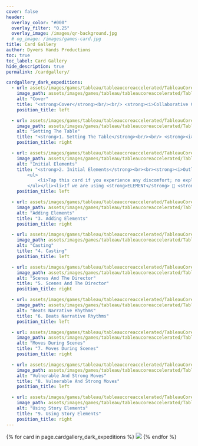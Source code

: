 ```yaml
---
cover: false
header:
  overlay_color: "#000"
  overlay_filter: "0.25"
  overlay_image: /images/qr-background.jpg
  # og_image: /images/games-card.jpg
title: Card Gallery
author: Dyvers Hands Productions
toc: true
toc_label: Card Gallery
hide_description: true
permalink: /cardgallery/

cardgallery_dark_expeditions:
  - url: assets/images/games/tableau/tableaucoreaccelerated/TableauCoreAccelerated_SmallCard_00_Cover.jpg
    image_path: assets/images/games/tableau/tableaucoreaccelerated/TableauCoreAccelerated_SmallCard_00_Cover.jpg
    alt: "Cover"
    title: "<strong>Cover</strong><br/><br/> <strong><i>Collaborative Cinematic Storytelling:<i></strong> <br/><br/> <strong><i>Accelerated Core💫 RULES 📑 <i></strong> <center> Written & Designed by <br/> <strong>Christopher Allen</strong></center>"
    position_title: left

  - url: assets/images/games/tableau/tableaucoreaccelerated/TableauCoreAccelerated_SmallCard_01_SettingThe_Table.jpg
    image_path: assets/images/games/tableau/tableaucoreaccelerated/TableauCoreAccelerated_SmallCard_01_SettingThe_Table.jpg
    alt: "Setting The Table"
    title: "<strong>1. Setting The Table</strong><br/><br/> <strong><i>We begin our storytelling session by establishing our <strong>RULES</strong> 🧾 & STORY 📖 ELEMENTS 🧩 on THE TABLE</strong> 🛋️:<i></strong> <br/><br/> <ul> <li>The way we play together, and our dynamic storytelling choices are represented by <strong>ELEMENTS</strong> 🧩 on <strong>THE TABLE</strong> 🛋️.</li><li>These include various <strong>RULES</strong> 🧾 and <strong>STORY</strong> 📖 aspects written on <strong>ELEMENT</strong> 🧩 <strong>CARDS</strong> 📝 from a <strong>STORYSET</strong> 📚 or on blank <strong>CARDS</strong> 📝 that we create together.</li><li>Taking turns, we each propose an <strong>ELEMENT</strong> 🧩 <strong>CARD</strong> 📝 or create our own <strong>ELEMENT</strong> 🧩 by writing it up on a blank <strong>CARD</strong> 📝.</li><li>We seek <strong>TABLE CONSENT</strong> 🤝 to ensure unanimous agreement – or at the least, no objections – before placing any <strong>ELEMENT</strong> 🧩 on <strong>THE TABLE</strong> 🛋️.</li><li>Resolve any <strong>ELEMENT</strong> 🧩 conflicts with <strong>TABLE CONSENT</strong> 🤝.</li><li>We will remain open to refine our <strong>ELEMENTS</strong> 🧩 as the story evolves, allowing updates or removal from <strong>THE TABLE</strong> 🛋️ with <strong>TABLE CONSENT</strong> 🤝.</li></ul>"
    position_title: right

  - url: assets/images/games/tableau/tableaucoreaccelerated/TableauCoreAccelerated_SmallCard_02_InitialElements.jpg
    image_path: assets/images/games/tableau/tableaucoreaccelerated/TableauCoreAccelerated_SmallCard_02_InitialElements.jpg
    alt: "Initial Elements"
    title: "<strong>2. Initial Elements</strong><br><br><strong><i>Outline our story’s shape:</i></      strong><br><br><ul><li>To foster a safe, inclusive space, we first create, using a blank <strong>CARD</strong> 📝, our <strong>SAFETY</strong> 🔴 <strong>RULES</strong> 🧾, such as the simple but effective <i>X-Card</i>:
        <ul>
            <li>Tap this card if you experience any discomfort; no explanation is needed – the content is omitted.</li>
        </ul></li><li>If we are using <strong>ELEMENT</strong> 🧩 <strong>CARDS</strong> 📝 from a <strong>STORYSET</strong> 📚, we choose from them first. Read aloud their introductions and establish their <strong>TRUTHS</strong> ✝️.</li><li>Create a <strong>PALETTE</strong> 🎨 on a blank <strong>CARD</strong> 📝 with a list of any narrative features we desire to explore in our story. On <strong>CONSTRAINTS</strong> 📑, we identify those narrative aspects we wish to avoid.</li><li>We should define at least a <strong>GENRE</strong> 🔍 and one <strong>SETTING</strong> 🏙️, and consider adding a <strong>THEME</strong> 🎭 or <strong>TONE</strong> 🎶.</li><li>Propose these collaboratively, one at a time, adding only with <strong>TABLE CONSENT</strong> 🤝.</li></ul>"
    position_title: left

  - url: assets/images/games/tableau/tableaucoreaccelerated/TableauCoreAccelerated_SmallCard_03_AddingElements.jpg
    image_path: assets/images/games/tableau/tableaucoreaccelerated/TableauCoreAccelerated_SmallCard_03_AddingElements.jpg
    alt: "Adding Elements"
    title: "3. Adding Elements"
    position_title: right

  - url: assets/images/games/tableau/tableaucoreaccelerated/TableauCoreAccelerated_SmallCard_04_Casting.jpg
    image_path: assets/images/games/tableau/tableaucoreaccelerated/TableauCoreAccelerated_SmallCard_04_Casting.jpg
    alt: "Casting"
    title: "4. Casting"
    position_title: left

  - url: assets/images/games/tableau/tableaucoreaccelerated/TableauCoreAccelerated_SmallCard_05_ScenesAndThe Director.jpg
    image_path: assets/images/games/tableau/tableaucoreaccelerated/TableauCoreAccelerated_SmallCard_05_ScenesAndThe Director.jpg
    alt: "Scenes And The Director"
    title: "5. Scenes And The Director"
    position_title: right

  - url: assets/images/games/tableau/tableaucoreaccelerated/TableauCoreAccelerated_SmallCard_06_BeatsNarrativeRhythms.jpg
    image_path: assets/images/games/tableau/tableaucoreaccelerated/TableauCoreAccelerated_SmallCard_06_BeatsNarrativeRhythms.jpg
    alt: "Beats Narrative Rhythms"
    title: "6. Beats Narrative Rhythms"
    position_title: left

  - url: assets/images/games/tableau/tableaucoreaccelerated/TableauCoreAccelerated_SmallCard_07_MovesDuringScenes.jpg
    image_path: assets/images/games/tableau/tableaucoreaccelerated/TableauCoreAccelerated_SmallCard_07_MovesDuringScenes.jpg
    alt: "Moves During Scenes"
    title: "7. Moves During Scenes"
    position_title: right

  - url: assets/images/games/tableau/tableaucoreaccelerated/TableauCoreAccelerated_SmallCard_08_VulnerableAndStrongMoves.jpg
    image_path: assets/images/games/tableau/tableaucoreaccelerated/TableauCoreAccelerated_SmallCard_08_VulnerableAndStrongMoves.jpg
    alt: "Vulnerable And Strong Moves"
    title: "8. Vulnerable And Strong Moves"
    position_title: left

  - url: assets/images/games/tableau/tableaucoreaccelerated/TableauCoreAccelerated_SmallCard_09_UsingStoryElements.jpg
    image_path: assets/images/games/tableau/tableaucoreaccelerated/TableauCoreAccelerated_SmallCard_09_UsingStoryElements.jpg
    alt: "Using Story Elements"
    title: "9. Using Story Elements"
    position_title: right
---
```



<style>
  {% include cardgallery.css %}
</style>

<div class="grid">
  {% for card in page.cardgallery_dark_expeditions %}
    <img src="/{{card.image_path}}" data-description="{{card.title}}" data-side="{{card.position_title}}">
  {% endfor %}
</div> 

<script>
    {% include cardgallery.js %}
</script>